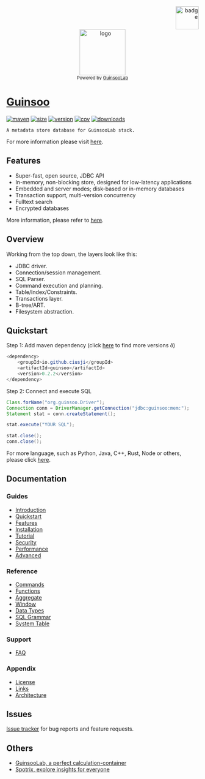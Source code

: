 <div align="right">
    <img src="https://raw.githubusercontent.com/ciusji/guinsoo/master/public/guinsoolab-badge.png" width="60" alt="badge">
    <br />
</div>
<div align="center">
    <img src="https://raw.githubusercontent.com/ciusji/guinsoo/master/public/guinsoo.jpg" width=120 alt="logo" />
    <br />
    <small>Powered by <a href="https://guinsoolab.github.io/glab">GuinsooLab</a></small>
</div>

# [Guinsoo](https://ciusji.gitbook.io/guinsoo/)

[![maven](https://img.shields.io/maven-central/v/io.github.ciusji/guinsoo)](https://search.maven.org/search?q=guinsoo)
[![size](https://img.shields.io/github/repo-size/ciusji/guinsoo)](https://github.com/ciusji/guinsoo)
[![version](https://img.shields.io/github/v/tag/ciusji/guinsoo)](https://github.com/ciusji/guinsoo)
[![cov](https://img.shields.io/codecov/c/github/ciusji/guinsoo)](https://github.com/ciusji/guinsoo)
[![downloads](https://img.shields.io/github/downloads/ciusji/guinsoo/total)](https://github.com/ciusji/guinsoo)

`A metadata store database for GuinsooLab stack.`

For more information please visit [here](https://ciusji.gitbook.io/guinsoolab/).


## Features

* Super-fast, open source, JDBC API
* In-memory, non-blocking store, designed for low-latency applications
* Embedded and server modes; disk-based or in-memory databases
* Transaction support, multi-version concurrency
* Fulltext search
* Encrypted databases

More information, please refer to [here](https://ciusji.gitbook.io/guinsoo/).


## Overview

Working from the top down, the layers look like this:

* JDBC driver.
* Connection/session management.
* SQL Parser.
* Command execution and planning.
* Table/Index/Constraints.
* Transactions layer.
* B-tree/ART.
* Filesystem abstraction.


## Quickstart

Step 1: Add maven dependency (click [here](https://search.maven.org/artifact/io.github.ciusji/guinsoo) to find more versions ð)
```java
<dependency>
    <groupId>io.github.ciusji</groupId>
    <artifactId>guinsoo</artifactId>
    <version>0.2.2</version>
</dependency>
```

Step 2: Connect and execute SQL

```java
Class.forName("org.guinsoo.Driver");
Connection conn = DriverManager.getConnection("jdbc:guinsoo:mem:");
Statement stat = conn.createStatement();

stat.execute("YOUR SQL");

stat.close();
conn.close();
```

For more language, such as Python, Java, C++, Rust, Node or others, please click [here](https://ciusji.gitbook.io/guinsoo/guides/tutorial).


## Documentation

### Guides

- [Introduction](https://ciusji.gitbook.io/guinsoo/guides/introduction)
- [Quickstart](https://ciusji.gitbook.io/guinsoo/guides/quickstart)
- [Features](https://ciusji.gitbook.io/guinsoo/guides/features)
- [Installation](https://ciusji.gitbook.io/guinsoo/guides/installation)
- [Tutorial](https://ciusji.gitbook.io/guinsoo/guides/tutorial)
- [Security](https://ciusji.gitbook.io/guinsoo/guides/security)
- [Performance](https://ciusji.gitbook.io/guinsoo/guides/performance)
- [Advanced](https://ciusji.gitbook.io/guinsoo/guides/advanced)

### Reference

- [Commands](https://ciusji.gitbook.io/guinsoo/reference/commands)
- [Functions](https://ciusji.gitbook.io/guinsoo/reference/functions)
- [Aggregate](https://ciusji.gitbook.io/guinsoo/reference/aggregate)
- [Window](https://ciusji.gitbook.io/guinsoo/reference/window)
- [Data Types](https://ciusji.gitbook.io/guinsoo/reference/data-types)
- [SQL Grammar](https://ciusji.gitbook.io/guinsoo/reference/sql-grammar)
- [System Table](https://ciusji.gitbook.io/guinsoo/reference/system-table)

### Support

- [FAQ](https://ciusji.gitbook.io/guinsoo/support/faq)

### Appendix

- [License](https://ciusji.gitbook.io/guinsoo/appendix/license)
- [Links](https://ciusji.gitbook.io/guinsoo/appendix/links)
- [Architecture](https://ciusji.gitbook.io/guinsoo/appendix/architecture)


## Issues

[Issue tracker](https://github.com/ciusji/guinsoo/issues) for bug reports and feature requests.


## Others

- [GuinsooLab, a perfect calculation-container](https://guinsoolab.github.io/glab/)
- [Spotrix, explore insights for everyone](https://spotrix.github.io/spotrix-web/)

